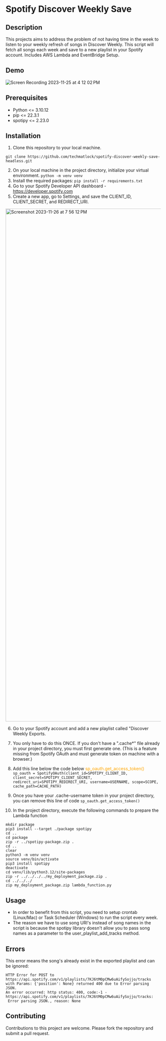 # Spotify Discover Weekly Save

## Description
This projects aims to address the problem of not having time in the week to listen to your weekly refresh of songs in Discover Weekly.  This script will fetch all songs each week and save to a new playlist in your Spotify account.  Includes AWS Lambda and EventBridge Setup.  

## Demo

![Screen Recording 2023-11-25 at 4 12 02 PM](https://github.com/techmatlock/spotify-discover-weekly-save/assets/2618095/0a7b4f9a-5e17-4267-9dbe-e505ea7c931c)

## Prerequisites
* Python <= 3.10.12 
* pip <= 22.3.1
* spotipy <= 2.23.0

## Installation

1. Clone this repository to your local machine.
```
git clone https://github.com/techmatlock/spotify-discover-weekly-save-headless.git
```
2. On your local machine in the project directory, initialize your virtual environment. ```python -m venv venv```
3. Install the required packages: ```pip install -r requirements.txt```
4. Go to your Spotify Developer API dashboard - https://developer.spotify.com
5. Create a new app, go to Settings, and save the CLIENT_ID, CLIENT_SECRET, and REDIRECT_URI.
<img width="1660" alt="Screenshot 2023-11-26 at 7 56 12 PM" src="https://github.com/techmatlock/spotify-discover-weekly-save/assets/2618095/48814c11-a676-42f3-a229-f5726c533173">

6. Go to your Spotify account and add a new playlist called "Discover Weekly Exports.
7. You only have to do this ONCE.  If you don't have a ".cache*" file already in your project directory, you must first generate one. (This is a feature missing from Spotify OAuth and must generate token on machine with a browser.)

8. Add this line below the code below <span style="color:orange;">sp_oauth.get_access_token()</span>\
```sp_oauth = SpotifyOAuth(client_id=SPOTIPY_CLIENT_ID, client_secret=SPOTIPY_CLIENT_SECRET, redirect_uri=SPOTIPY_REDIRECT_URI, username=USERNAME, scope=SCOPE, cache_path=CACHE_PATH)``` 
9. Once you have your .cache-username token in your project directory, you can remove this line of code ```sp_oauth.get_access_token()```
10. In the project directory, execute the following commands to prepare the Lambda function
```
mkdir package
pip3 install --target ./package spotipy
cd ..
cd package
zip -r ../spotipy-package.zip .
cd ..
clear
python3 -m venv venv
source venv/bin/activate
pip3 install spotipy
deactivate
cd venv/lib/python3.12/site-packages
zip -r ../../../../my_deployment_package.zip .
cd ../../../
zip my_deployment_package.zip lambda_function.py
```

## Usage
* In order to benefit from this script, you need to setup crontab (Linux/Mac) or Task Scheduler (Windows) to run the script every week.
* The reason we have to use song URI's instead of song names in the script is because the spotipy library doesn't allow you to pass song names as a parameter to the user_playlist_add_tracks method. 

## Errors
This error means the song's already exist in the exported playlist and can be ignored:
```
HTTP Error for POST to https://api.spotify.com/v1/playlists/7KJ6tM0pCMw6uAifySojjo/tracks with Params: {'position': None} returned 400 due to Error parsing JSON.
An error occurred: http status: 400, code:-1 - https://api.spotify.com/v1/playlists/7KJ6tM0pCMw6uAifySojjo/tracks:
 Error parsing JSON., reason: None
```

## Contributing
Contributions to this project are welcome. Please fork the repository and submit a pull request.

